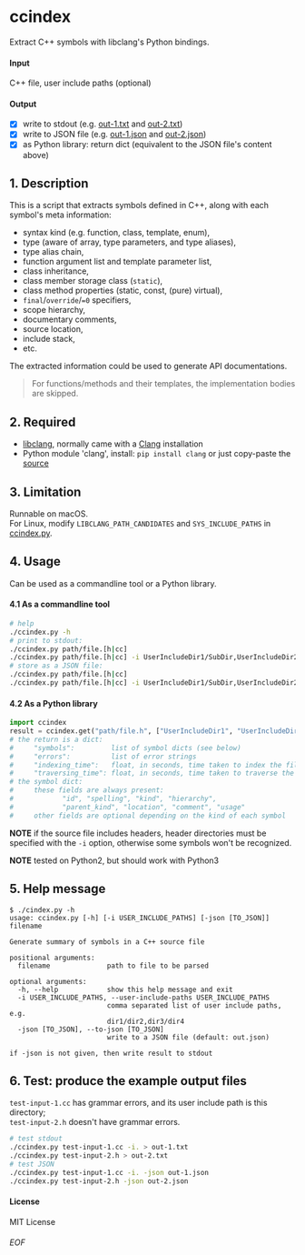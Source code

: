# ccindex

Extract C++ symbols with libclang's Python bindings.

#### Input<br>
C++ file, user include paths (optional)

#### Output
- [x] write to stdout (e.g. [out-1.txt](out-1.txt) and [out-2.txt](out-2.txt))
- [x] write to JSON file (e.g. [out-1.json](out-1.json) and [out-2.json](out-2.json))
- [x] as Python library: return dict (equivalent to the JSON file's content above)

## 1. Description
This is a script that extracts symbols defined in C++, along with each symbol's meta information:
- syntax kind (e.g. function, class, template, enum),
- type (aware of array, type parameters, and type aliases),
- type alias chain,
- function argument list and template parameter list,
- class inheritance,
- class member storage class (`static`),
- class method properties (static, const, (pure) virtual),
- `final`/`override`/`=0` specifiers,
- scope hierarchy,
- documentary comments,
- source location,
- include stack,
- etc.

The extracted information could be used to generate API documentations.

> For functions/methods and their templates, the implementation bodies are skipped.

## 2. Required
- [libclang](http://www.llvm.org/devmtg/2010-11/Gregor-libclang.pdf), normally came with a [Clang](http://clang.llvm.org) installation
- Python module 'clang', install: `pip install clang` or just copy-paste the [source](https://github.com/llvm-mirror/clang/tree/master/bindings/python/clang)

## 3. Limitation

Runnable on macOS.<br>For Linux, modify `LIBCLANG_PATH_CANDIDATES` and `SYS_INCLUDE_PATHS` in [ccindex.py](ccindex.py).

## 4. Usage
Can be used as a commandline tool or a Python library.

#### 4.1 As a commandline tool
```sh
# help
./ccindex.py -h
# print to stdout:
./ccindex.py path/file.[h|cc]
./ccindex.py path/file.[h|cc] -i UserIncludeDir1/SubDir,UserIncludeDir2
# store as a JSON file:
./ccindex.py path/file.[h|cc]
./ccindex.py path/file.[h|cc] -i UserIncludeDir1/SubDir,UserIncludeDir2 -json out.json
```

#### 4.2 As a Python library
```python
import ccindex
result = ccindex.get("path/file.h", ["UserIncludeDir1", "UserIncludeDir2"])
# the return is a dict:
#     "symbols":         list of symbol dicts (see below)
#     "errors":          list of error strings
#     "indexing_time":   float, in seconds, time taken to index the file
#     "traversing_time": float, in seconds, time taken to traverse the AST
# the symbol dict:
#     these fields are always present:
#            "id", "spelling", "kind", "hierarchy",
#            "parent_kind", "location", "comment", "usage"
#     other fields are optional depending on the kind of each symbol
```

**NOTE** if the source file includes headers, header directories must be specified with the `-i` option, otherwise some symbols won't be recognized.

**NOTE** tested on Python2, but should work with Python3

## 5. Help message
```
$ ./cindex.py -h
usage: ccindex.py [-h] [-i USER_INCLUDE_PATHS] [-json [TO_JSON]] filename

Generate summary of symbols in a C++ source file

positional arguments:
  filename              path to file to be parsed

optional arguments:
  -h, --help            show this help message and exit
  -i USER_INCLUDE_PATHS, --user-include-paths USER_INCLUDE_PATHS
                        comma separated list of user include paths, e.g.
                        dir1/dir2,dir3/dir4
  -json [TO_JSON], --to-json [TO_JSON]
                        write to a JSON file (default: out.json)

if -json is not given, then write result to stdout
```

## 6. Test: produce the example output files
`test-input-1.cc` has grammar errors, and its user include path is this directory;<br>
`test-input-2.h` doesn't have grammar errors.
```sh
# test stdout
./ccindex.py test-input-1.cc -i. > out-1.txt
./ccindex.py test-input-2.h > out-2.txt
# test JSON
./ccindex.py test-input-1.cc -i. -json out-1.json
./ccindex.py test-input-2.h -json out-2.json
```

#### License
MIT License

###### EOF
